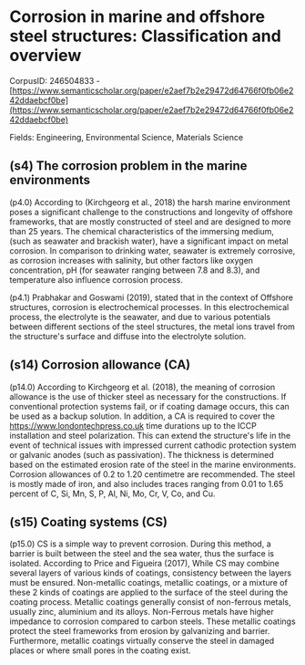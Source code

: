 # Corrosion in marine and offshore steel structures: Classification and overview

CorpusID: 246504833 - [https://www.semanticscholar.org/paper/e2aef7b2e29472d64766f0fb06e242ddaebcf0be](https://www.semanticscholar.org/paper/e2aef7b2e29472d64766f0fb06e242ddaebcf0be)

Fields: Engineering, Environmental Science, Materials Science

## (s4) The corrosion problem in the marine environments
(p4.0) According to (Kirchgeorg et al., 2018) the harsh marine environment poses a significant challenge to the constructions and longevity of offshore frameworks, that are mostly constructed of steel and are designed to more than 25 years. The chemical characteristics of the immersing medium, (such as seawater and brackish water), have a significant impact on metal corrosion. In comparison to drinking water, seawater is extremely corrosive, as corrosion increases with salinity, but other factors like oxygen concentration, pH (for seawater ranging between 7.8 and 8.3), and temperature also influence corrosion process.

(p4.1) Prabhakar and Goswami (2019), stated that in the context of Offshore structures, corrosion is electrochemical processes. In this electrochemical process, the electrolyte is the seawater, and due to various potentials between different sections of the steel structures, the metal ions travel from the structure's surface and diffuse into the electrolyte solution.
## (s14) Corrosion allowance (CA)
(p14.0) According to Kirchgeorg et al. (2018), the meaning of corrosion allowance is the use of thicker steel as necessary for the constructions. If conventional protection systems fail, or if coating damage occurs, this can be used as a backup solution. In addition, a CA is required to cover the https://www.londontechpress.co.uk time durations up to the ICCP installation and steel polarization. This can extend the structure's life in the event of technical issues with impressed current cathodic protection system or galvanic anodes (such as passivation). The thickness is determined based on the estimated erosion rate of the steel in the marine environments. Corrosion allowances of 0.2 to 1.20 centimetre are recommended. The steel is mostly made of iron, and also includes traces ranging from 0.01 to 1.65 percent of C, Si, Mn, S, P, Al, Ni, Mo, Cr, V, Co, and Cu.
## (s15) Coating systems (CS)
(p15.0) CS is a simple way to prevent corrosion. During this method, a barrier is built between the steel and the sea water, thus the surface is isolated. According to Price and Figueira (2017), While CS may combine several layers of various kinds of coatings, consistency between the layers must be ensured. Non-metallic coatings, metallic coatings, or a mixture of these 2 kinds of coatings are applied to the surface of the steel during the coating process. Metallic coatings generally consist of non-ferrous metals, usually zinc, aluminium and its alloys. Non-Ferrous metals have higher impedance to corrosion compared to carbon steels. These metallic coatings protect the steel frameworks from erosion by galvanizing and barrier. Furthermore, metallic coatings virtually conserve the steel in damaged places or where small pores in the coating exist.
